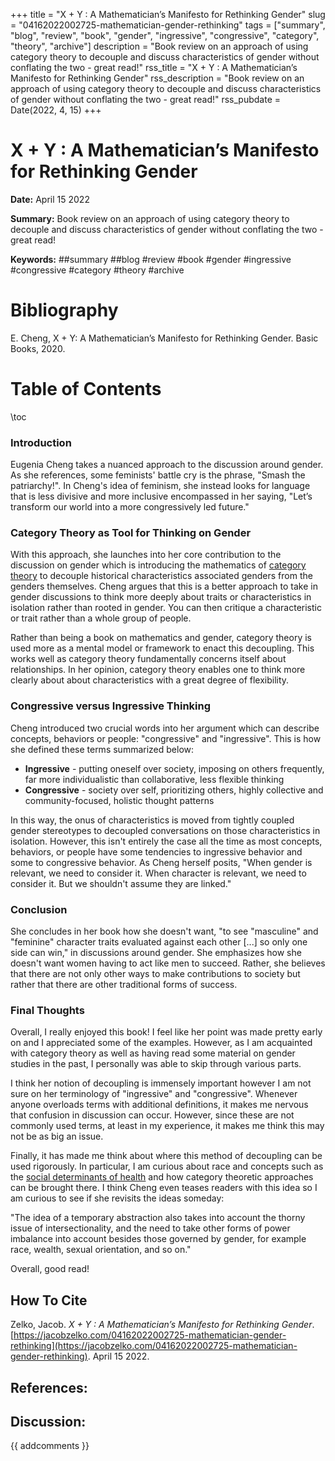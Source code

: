 +++
title = "X + Y : A Mathematician’s Manifesto for Rethinking Gender"
slug = "04162022002725-mathematician-gender-rethinking"
tags = ["summary", "blog", "review", "book", "gender", "ingressive", "congressive", "category", "theory", "archive"]
description = "Book review on an approach of using category theory to decouple and discuss characteristics of gender without conflating the two - great read!"
rss_title = "X + Y : A Mathematician’s Manifesto for Rethinking Gender"
rss_description = "Book review on an approach of using category theory to decouple and discuss characteristics of gender without conflating the two - great read!"
rss_pubdate = Date(2022, 4, 15)
+++



X + Y : A Mathematician’s Manifesto for Rethinking Gender
=========

**Date:** April 15 2022

**Summary:** Book review on an approach of using category theory to decouple and discuss characteristics of gender without conflating the two - great read!

**Keywords:** ##summary ##blog #review #book #gender #ingressive #congressive #category #theory #archive

Bibliography
==========

E. Cheng, X + Y: A Mathematician’s Manifesto for Rethinking Gender. Basic Books, 2020.

Table of Contents
=========

\toc

### Introduction

Eugenia Cheng takes a nuanced approach to the discussion around gender. As she references, some feminists' battle cry is the phrase, "Smash the patriarchy!". In Cheng's idea of feminism, she instead looks for language that is less divisive and more inclusive encompassed in her saying, "Let’s transform our world into a more congressively led future."

### Category Theory as Tool for Thinking on Gender

With this approach, she launches into her core contribution to the discussion on gender which is introducing the mathematics of [category theory](https://jacobzelko.com/11082021041951-category-theory-scientists) to decouple historical characteristics associated genders from the genders themselves. Cheng argues that this is a better approach to take in gender discussions to think more deeply about traits or characteristics in isolation rather than rooted in gender. You can then critique a characteristic or trait rather than a whole group of people.

Rather than being a book on mathematics and gender, category theory is used more as a mental model or framework to enact this decoupling. This works well as category theory fundamentally concerns itself about relationships. In her opinion, category theory enables one to think more clearly about about characteristics with a great degree of flexibility.

### Congressive versus Ingressive Thinking

Cheng introduced two crucial words into her argument which can describe concepts, behaviors or people: "congressive" and "ingressive". This is how she defined these terms summarized below:

  * **Ingressive** - putting oneself over society, imposing on others frequently, far more individualistic than collaborative, less flexible thinking
  * **Congressive** - society over self, prioritizing others, highly collective and community-focused, holistic thought patterns

In this way, the onus of characteristics is moved from tightly coupled gender stereotypes to decoupled conversations on those characteristics in isolation. However, this isn't entirely the case all the time as most concepts, behaviors, or people have some tendencies to ingressive behavior and some to congressive behavior. As Cheng herself posits, "When gender is relevant, we need to consider it. When character is relevant, we need to consider it.  But we shouldn't assume they are linked."

### Conclusion

She concludes in her book how she doesn't want, "to see "masculine" and "feminine" character traits evaluated against each other [...] so only one side can win," in discussions around gender. She emphasizes how she doesn't want women having to act like men to succeed. Rather, she believes that there are not only other ways to make contributions to society but rather that there are other traditional forms of success.

### Final Thoughts

Overall, I really enjoyed this book! I feel like her point was made pretty early on and I appreciated some of the examples. However, as I am acquainted with category theory as well as having read some material on gender studies in the past, I personally was able to skip through various parts.

I think her notion of decoupling is immensely important however I am not sure on her terminology of "ingressive" and "congressive". Whenever anyone overloads terms with additional definitions, it makes me nervous that confusion in discussion can occur. However, since these are not commonly used terms, at least in my experience, it makes me think this may not be as big an issue.

Finally, it has made me think about where this method of decoupling can be used rigorously. In particular, I am curious about race and concepts such as the [social determinants of health](https://jacobzelko.com/07112020161337-social-determinants-health) and how category theoretic approaches can be brought there. I think Cheng even teases readers with this idea so I am curious to see if she revisits the ideas someday:

"The idea of a temporary abstraction also takes into account the thorny issue of intersectionality, and the need to take other forms of power imbalance into account besides those governed by gender, for example race, wealth, sexual orientation, and so on."

Overall, good read!
## How To Cite

 Zelko, Jacob. _X + Y : A Mathematician’s Manifesto for Rethinking Gender_. [https://jacobzelko.com/04162022002725-mathematician-gender-rethinking](https://jacobzelko.com/04162022002725-mathematician-gender-rethinking). April 15 2022.
## References:
## Discussion: 

{{ addcomments }}
